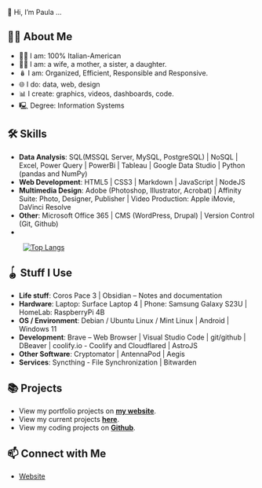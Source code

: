 👋 Hi, I’m Paula ...

## 🙋‍♀️ About Me
- 🤌🏼 I am:  100% Italian-American
- 🧗‍♀️ I am: a wife, a mother, a sister, a daughter.
- 🪆 I am: Organized, Efficient, Responsible and Responsive.
- 🌐 I do: data, web, design
- 📊 I create: graphics, videos, dashboards, code. 
- 🖳 Degree: Information Systems

## 🛠 Skills
- **Data Analysis**: SQL(MSSQL Server, MySQL, PostgreSQL) | NoSQL | Excel, Power Query | PowerBi | Tableau | Google Data Studio | Python (pandas and NumPy)
- **Web Development**: HTML5 | CSS3 | Markdown | JavaScript | NodeJS
- **Multimedia Design**: Adobe (Photoshop, Illustrator, Acrobat) | Affinity Suite: Photo, Designer, Publisher | Video Production: Apple iMovie, DaVinci Resolve
- **Other**: Microsoft Office 365 | CMS (WordPress, Drupal) | Version Control (Git, Github)
- 
&nbsp;&nbsp;&nbsp;&nbsp;&nbsp;&nbsp;&nbsp;&nbsp;[![Top Langs](https://github-readme-stats.vercel.app/api/top-langs/?username=pstitalia0603)](https://github.com/anuraghazra/github-readme-stats)

## 🪀 Stuff I Use
- **Life stuff**: Coros Pace 3 | Obsidian – Notes and documentation
- **Hardware**: Laptop: Surface Laptop 4 | Phone: Samsung Galaxy S23U | HomeLab: RaspberryPi 4B
- **OS / Environment**: Debian / Ubuntu Linux / Mint Linux | Android | Windows 11
- **Development**: Brave – Web Browser | Visual Studio Code | git/github | DBeaver | coolify.io - Coolify and Cloudflared | AstroJS
- **Other Software**: Cryptomator | AntennaPod | Aegis
- **Services**: Syncthing - File Synchronization | Bitwarden

## 📚 Projects
- View my portfolio projects on [**my website**](https://pstitalia0603.github.io/).
- View my current projects [**here**](https://pstitalia0603.github.io/track/current-projects/).
- View my coding projects on [**Github**](https://github.com/pstitalia0603?tab=repositories).

## 📫 Connect with Me
- [Website](https://pstitalia0603.github.io/)
